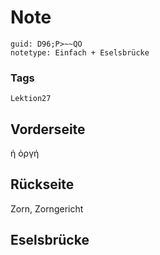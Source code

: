 # Note
```
guid: D96;P>~~QO
notetype: Einfach + Eselsbrücke
```

### Tags
```
Lektion27
```

## Vorderseite
ἡ ὀργή

## Rückseite
Zorn, Zorngericht

## Eselsbrücke

